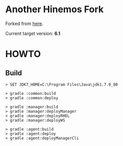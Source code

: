 # Another Hinemos Fork

Forked from [here](https://github.com/hinemos/hinemos).

Current target version: **6.1**

# HOWTO

## Build
```
> SET JDK7_HOME=C:\Program Files\Java\jdk1.7.0_80

> gradle :common:build
> gradle :common:deploy

> gradle :manager:build
> gradle :manager:deployManager
> gradle :manager:deployRHEL
> gradle :manager:deployWS

> gradle :agent:build
> gradle :agent:deploy
> gradle :agent:deployManagerCli
```
